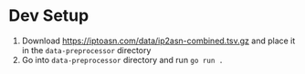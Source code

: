 # Dev Setup

1. Download https://iptoasn.com/data/ip2asn-combined.tsv.gz and place it in the `data-preprocessor` directory
2. Go into `data-preprocessor` directory and run `go run .`
